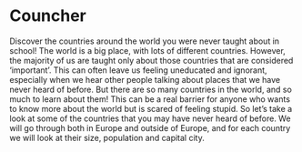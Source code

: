 <h1>Councher</h1>
<lengend>Discover the countries around the world you were never taught about in school!</legend>
The world is a big place, with lots of different countries. However, the majority of us are taught only about those countries that are considered ‘important’. This can often leave us feeling uneducated and ignorant, especially when we hear other people talking about places that we have never heard of before. But there are so many countries in the world, and so much to learn about them!
This can be a real barrier for anyone who wants to know more about the world but is scared of feeling stupid.
So let’s take a look at some of the countries that you may have never heard of before. We will go through both in Europe and outside of Europe, and for each country we will look at their size, population and capital city.
